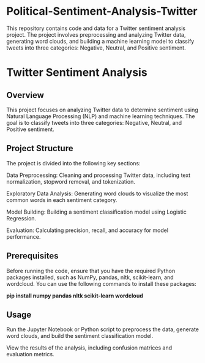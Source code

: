 # Political-Sentiment-Analysis-Twitter
This repository contains code and data for a Twitter sentiment analysis project. The project involves preprocessing and analyzing Twitter data, generating word clouds, and building a machine learning model to classify tweets into three categories: Negative, Neutral, and Positive sentiment.
# Twitter Sentiment Analysis
## Overview
This project focuses on analyzing Twitter data to determine sentiment using Natural Language Processing (NLP) and machine learning techniques. The goal is to classify tweets into three categories: Negative, Neutral, and Positive sentiment.

## Project Structure
The project is divided into the following key sections:

Data Preprocessing: Cleaning and processing Twitter data, including text normalization, stopword removal, and tokenization.

Exploratory Data Analysis: Generating word clouds to visualize the most common words in each sentiment category.

Model Building: Building a sentiment classification model using Logistic Regression.

Evaluation: Calculating precision, recall, and accuracy for model performance.

## Prerequisites
Before running the code, ensure that you have the required Python packages installed, such as NumPy, pandas, nltk, scikit-learn, and wordcloud. You can use the following commands to install these packages:

**pip install numpy pandas nltk scikit-learn wordcloud**

## Usage
Run the Jupyter Notebook or Python script to preprocess the data, generate word clouds, and build the sentiment classification model.

View the results of the analysis, including confusion matrices and evaluation metrics.
